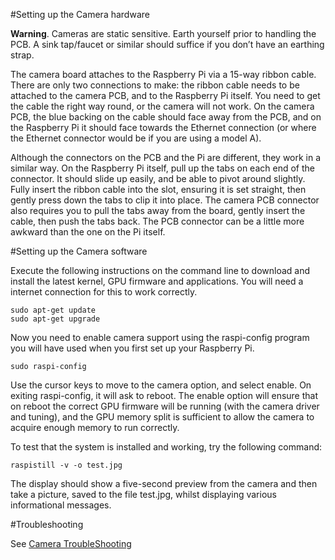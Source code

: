 #Setting up the Camera hardware


**Warning**. Cameras are static sensitive. Earth yourself prior to handling the PCB. A sink tap/faucet or similar should suffice if you don’t have an earthing strap.

The camera board attaches to the Raspberry Pi via a 15-way ribbon cable. There are only two connections to make: the ribbon cable needs to be attached to the camera PCB, and to the Raspberry Pi itself. You need to get the cable the right way round, or the camera will not work. On the camera PCB, the blue backing on the cable should face away from the PCB, and on the Raspberry Pi it should face towards the Ethernet connection (or where the Ethernet connector would be if you are using a model A).

Although the connectors on the PCB and the Pi are different, they work in a similar way. On the Raspberry Pi itself, pull up the tabs on each end of the connector. It should slide up easily, and be able to pivot around slightly. Fully insert the ribbon cable into the slot, ensuring it is set straight, then gently press down the tabs to clip it into place. The camera PCB connector also requires you to pull the tabs away from the board, gently insert the cable, then push the tabs back. The PCB connector can be a little more awkward than the one on the Pi itself. 

#Setting up the Camera software

Execute the following instructions on the command line to download and install the latest kernel, GPU firmware and applications. You will need a internet connection for this to work correctly.
```
sudo apt-get update
sudo apt-get upgrade
```
Now you need to enable camera support using the raspi-config program you will have used when you first set up your Raspberry Pi.
```
sudo raspi-config
```
Use the cursor keys to move to the camera option, and select enable. On exiting raspi-config, it will ask to reboot. The enable option will ensure that on reboot the correct GPU firmware will be running (with the camera driver and tuning), and the GPU memory split is sufficient to allow the camera to acquire enough memory to run correctly. 

To test that the system is installed and working, try the following command: 
```
raspistill -v -o test.jpg
```
The display should show a five-second preview from the camera and then take a picture, saved to the file test.jpg, whilst displaying various informational messages.

#Troubleshooting

See [Camera TroubleShooting](../../../blob/master/troubleshooting/hardware/camera.md)
